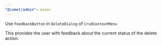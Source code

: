 ```yaml
---
"@comet/admin": minor
---
```


Use `FeedbackButton` in `DeleteDialog` of `CrudContextMenu`

This provides the user with feedback about the current status of the delete action.
